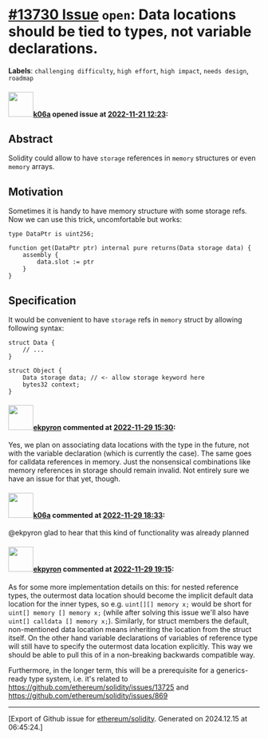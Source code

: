 # [\#13730 Issue](https://github.com/ethereum/solidity/issues/13730) `open`: Data locations should be tied to types, not variable declarations.
**Labels**: `challenging difficulty`, `high effort`, `high impact`, `needs design`, `roadmap`


#### <img src="https://avatars.githubusercontent.com/u/702124?u=00e20e1963ccc9a908a5826b2d8c3b1b1f6acea4&v=4" width="50">[k06a](https://github.com/k06a) opened issue at [2022-11-21 12:23](https://github.com/ethereum/solidity/issues/13730):

## Abstract

Solidity could allow to have `storage` references in `memory` structures or even `memory` arrays.

## Motivation

Sometimes it is handy to have memory structure with some storage refs. Now we can use this trick, uncomfortable but works:
```solidity
type DataPtr is uint256;

function get(DataPtr ptr) internal pure returns(Data storage data) {
    assembly {
        data.slot := ptr
    }
}
```

## Specification

It would be convenient to have `storage` refs in `memory` struct by allowing following syntax:

```solidity
struct Data {
    // ...
}

struct Object {
    Data storage data; // <- allow storage keyword here
    bytes32 context;
}
```


#### <img src="https://avatars.githubusercontent.com/u/1347491?v=4" width="50">[ekpyron](https://github.com/ekpyron) commented at [2022-11-29 15:30](https://github.com/ethereum/solidity/issues/13730#issuecomment-1330830576):

Yes, we plan on associating data locations with the type in the future, not with the variable declaration (which is currently the case). The same goes for calldata references in memory. Just the nonsensical combinations like memory references in storage should remain invalid. Not entirely sure we have an issue for that yet, though.

#### <img src="https://avatars.githubusercontent.com/u/702124?u=00e20e1963ccc9a908a5826b2d8c3b1b1f6acea4&v=4" width="50">[k06a](https://github.com/k06a) commented at [2022-11-29 18:33](https://github.com/ethereum/solidity/issues/13730#issuecomment-1331117634):

@ekpyron glad to hear that this kind of functionality was already planned

#### <img src="https://avatars.githubusercontent.com/u/1347491?v=4" width="50">[ekpyron](https://github.com/ekpyron) commented at [2022-11-29 19:15](https://github.com/ethereum/solidity/issues/13730#issuecomment-1331173072):

As for some more implementation details on this: for nested reference types, the outermost data location should become the implicit default data location for the inner types, so e.g. ``uint[][] memory x;`` would be short for ``uint[] memory [] memory x;`` (while after solving this issue we'll also have ``uint[] calldata [] memory x;``). Similarly, for struct members the default, non-mentioned data location means inheriting the location from the struct itself. On the other hand variable declarations of variables of reference type will still have to specify the outermost data location explicitly. This way we should be able to pull this of in a non-breaking backwards compatible way.

Furthermore, in the longer term, this will be a prerequisite for a generics-ready type system, i.e. it's related to https://github.com/ethereum/solidity/issues/13725 and https://github.com/ethereum/solidity/issues/869


-------------------------------------------------------------------------------



[Export of Github issue for [ethereum/solidity](https://github.com/ethereum/solidity). Generated on 2024.12.15 at 06:45:24.]
